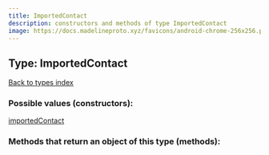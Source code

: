 ```yaml
---
title: ImportedContact
description: constructors and methods of type ImportedContact
image: https://docs.madelineproto.xyz/favicons/android-chrome-256x256.png
---
```

## Type: ImportedContact  
[Back to types index](index.md)



### Possible values (constructors):

[importedContact](../constructors/importedContact.md)  



### Methods that return an object of this type (methods):



